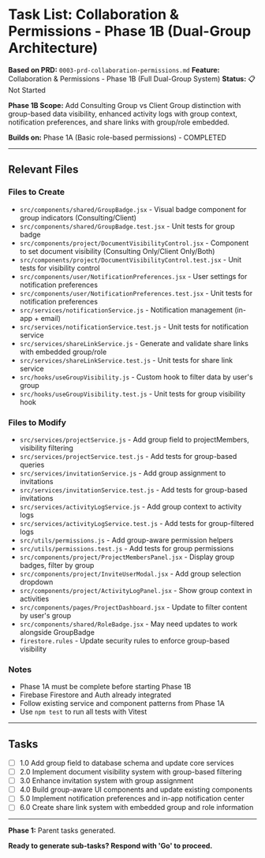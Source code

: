 # Task List: Collaboration & Permissions - Phase 1B (Dual-Group Architecture)

**Based on PRD:** `0003-prd-collaboration-permissions.md`
**Feature:** Collaboration & Permissions - Phase 1B (Full Dual-Group System)
**Status:** 📋 Not Started

**Phase 1B Scope:** Add Consulting Group vs Client Group distinction with group-based data visibility, enhanced activity logs with group context, notification preferences, and share links with group/role embedded.

**Builds on:** Phase 1A (Basic role-based permissions) - COMPLETED

---

## Relevant Files

### Files to Create
- `src/components/shared/GroupBadge.jsx` - Visual badge component for group indicators (Consulting/Client)
- `src/components/shared/GroupBadge.test.jsx` - Unit tests for group badge
- `src/components/project/DocumentVisibilityControl.jsx` - Component to set document visibility (Consulting Only/Client Only/Both)
- `src/components/project/DocumentVisibilityControl.test.jsx` - Unit tests for visibility control
- `src/components/user/NotificationPreferences.jsx` - User settings for notification preferences
- `src/components/user/NotificationPreferences.test.jsx` - Unit tests for notification preferences
- `src/services/notificationService.js` - Notification management (in-app + email)
- `src/services/notificationService.test.js` - Unit tests for notification service
- `src/services/shareLinkService.js` - Generate and validate share links with embedded group/role
- `src/services/shareLinkService.test.js` - Unit tests for share link service
- `src/hooks/useGroupVisibility.js` - Custom hook to filter data by user's group
- `src/hooks/useGroupVisibility.test.js` - Unit tests for group visibility hook

### Files to Modify
- `src/services/projectService.js` - Add group field to projectMembers, visibility filtering
- `src/services/projectService.test.js` - Add tests for group-based queries
- `src/services/invitationService.js` - Add group assignment to invitations
- `src/services/invitationService.test.js` - Add tests for group-based invitations
- `src/services/activityLogService.js` - Add group context to activity logs
- `src/services/activityLogService.test.js` - Add tests for group-filtered logs
- `src/utils/permissions.js` - Add group-aware permission helpers
- `src/utils/permissions.test.js` - Add tests for group permissions
- `src/components/project/ProjectMembersPanel.jsx` - Display group badges, filter by group
- `src/components/project/InviteUserModal.jsx` - Add group selection dropdown
- `src/components/project/ActivityLogPanel.jsx` - Show group context in activities
- `src/components/pages/ProjectDashboard.jsx` - Update to filter content by user's group
- `src/components/shared/RoleBadge.jsx` - May need updates to work alongside GroupBadge
- `firestore.rules` - Update security rules to enforce group-based visibility

### Notes
- Phase 1A must be complete before starting Phase 1B
- Firebase Firestore and Auth already integrated
- Follow existing service and component patterns from Phase 1A
- Use `npm test` to run all tests with Vitest

---

## Tasks

- [ ] 1.0 Add group field to database schema and update core services
- [ ] 2.0 Implement document visibility system with group-based filtering
- [ ] 3.0 Enhance invitation system with group assignment
- [ ] 4.0 Build group-aware UI components and update existing components
- [ ] 5.0 Implement notification preferences and in-app notification center
- [ ] 6.0 Create share link system with embedded group and role information

---

**Phase 1:** Parent tasks generated.

**Ready to generate sub-tasks? Respond with 'Go' to proceed.**
